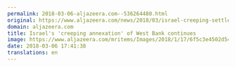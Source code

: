 ```yaml
---
permalink: 2018-03-06-aljazeera.com--536264480.html
original: https://www.aljazeera.com/news/2018/03/israel-creeping-settlements-continue-expanding-180303201420050.html
domain: aljazeera.com
title: Israel's 'creeping annexation' of West Bank continues
image: https://www.aljazeera.com/mritems/Images/2018/1/17/6f5c3e4502d5466ca216eac31b27fd07_18.jpg
date: 2018-03-06 17:41:38
translations: en
---
```


